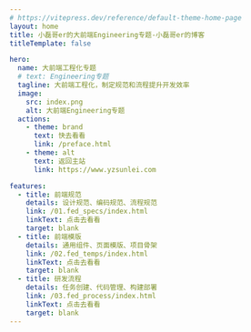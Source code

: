 ```yaml
---
# https://vitepress.dev/reference/default-theme-home-page
layout: home
title: 小磊哥er的大前端Engineering专题-小磊哥er的博客
titleTemplate: false

hero:
  name: 大前端工程化专题
  # text: Engineering专题
  tagline: 大前端工程化，制定规范和流程提升开发效率
  image:
    src: index.png
    alt: 大前端Engineering专题
  actions:
    - theme: brand
      text: 快去看看
      link: /preface.html
    - theme: alt
      text: 返回主站
      link: https://www.yzsunlei.com

features:
  - title: 前端规范
    details: 设计规范、编码规范、流程规范
    link: /01.fed_specs/index.html
    linkText: 点击去看看
    target: blank
  - title: 前端模版
    details: 通用组件、页面模版、项目骨架
    link: /02.fed_temps/index.html
    linkText: 点击去看看
    target: blank
  - title: 研发流程
    details: 任务创建、代码管理、构建部署
    link: /03.fed_process/index.html
    linkText: 点击去看看
    target: blank
---
```

